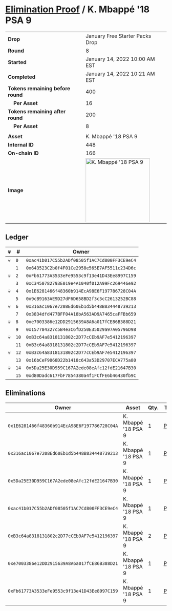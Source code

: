 # [Elimination Proof](./readme.md) / K. Mbappé &#039;18 PSA 9

|||
|---|---|
| **Drop** | January Free Starter Packs Drop |
| **Round** | 8 |
| **Started** | January 14, 2022 10:00 AM EST |
| **Completed** | January 14, 2022 10:21 AM EST |
| **Tokens remaining before round** | 400 |
| **&nbsp;&nbsp;&nbsp;&nbsp;Per Asset** | 16 |
| **Tokens remaining after round** | 200 |
| **&nbsp;&nbsp;&nbsp;&nbsp;Per Asset** | 8 |
| | |
| **Asset** | K. Mbappé &#039;18 PSA 9 |
| **Internal ID** | 448 |
| **On-chain ID** | 166 |
| **Image** | <img src="https://tcdn.blokpax.com/954504e8-1adf-4ca1-b446-a52209de9b91/d8b0799d312eb300bc0b73672c5157846c0d7ffe234d3b7fc1027ce04cc4cca4.png" height="200" alt="K. Mbappé &#039;18 PSA 9" /> |

## Ledger

| 💀 | # | Owner |
| --- | --- | --- |
| 💀 | `0` | `0xac41b017C55b2ADf08505f1AC7Cd800FF3CE9eC4` |
|  | `1` | `0x643523C2b0f4F01Ce2958e565E7AF5511c234D6c` |
| 💀 | `2` | `0xFb61773A3533eFe9553c9f13e41D43Ee8997C159` |
|  | `3` | `0xC3450782793E019e4A1040f012A99Fc269446e92` |
| 💀 | `4` | `0x1E6281466f48360b914EcA98E6F197786728C04A` |
|  | `5` | `0x9cB9163AE9D27dF6D658BD2f3c3cC2613252BC88` |
| 💀 | `6` | `0x316ac1067e7208Ed60Eb1d5b448B834448739213` |
|  | `7` | `0x3834dfd477BFF04A18bA563AD9A7465caFFBb659` |
| 💀 | `8` | `0xe7003386e12DD2915639A8A6a017fCE86B388D21` |
|  | `9` | `0x157784327c5B4e3C6fD250E35029a97A05796D98` |
| 💀 | `10` | `0xB3c64a8318131802c2D77cCEb9AF7e5412196397` |
|  | `11` | `0xB3c64a8318131802c2D77cCEb9AF7e5412196397` |
| 💀 | `12` | `0xB3c64a8318131802c2D77cCEb9AF7e5412196397` |
|  | `13` | `0x16bCeF9068D22b1418c643a53D29707ECA775a80` |
| 💀 | `14` | `0x5Da25E30D959C167A2ede08eAfc12fdE21647B30` |
|  | `15` | `0xd80Dadc617FbF7854380a4f1FCfFE6b46430fb9C` |


## Eliminations

| Owner | Asset | Qty. | Transaction |
| --- | --- | --- | --- |
| `0x1E6281466f48360b914EcA98E6F197786728C04A` | K. Mbappé '18 PSA 9 | 1 | [Polygonscan](https://polygonscan.com/tx/0x946f7f487ea696da16a94f95d75566b770fba29cd2109634eca0471b7648c540) |
| `0x316ac1067e7208Ed60Eb1d5b448B834448739213` | K. Mbappé '18 PSA 9 | 1 | [Polygonscan](https://polygonscan.com/tx/0xa645a5278c9bd0d9941e504e848c5d9e34ef824c3b03c94c563e043df0097ae1) |
| `0x5Da25E30D959C167A2ede08eAfc12fdE21647B30` | K. Mbappé '18 PSA 9 | 1 | [Polygonscan](https://polygonscan.com/tx/0x57976746eca4d226b52b59ec09d9681a6eed8b8cce0f716146191ba10cd126d8) |
| `0xac41b017C55b2ADf08505f1AC7Cd800FF3CE9eC4` | K. Mbappé '18 PSA 9 | 1 | [Polygonscan](https://polygonscan.com/tx/0x8dd0315099dd883343a8fd72bd3f6969b3cc5caa828f0306ece2222788b22d70) |
| `0xB3c64a8318131802c2D77cCEb9AF7e5412196397` | K. Mbappé '18 PSA 9 | 2 | [Polygonscan](https://polygonscan.com/tx/0x37ddc98810d513e3adec1220111e5819e9276278f42876e21572c076feda58c4) |
| `0xe7003386e12DD2915639A8A6a017fCE86B388D21` | K. Mbappé '18 PSA 9 | 1 | [Polygonscan](https://polygonscan.com/tx/0xed32386e9e309fe56a493675ff5642567bc18b8be1a56049bc39697b5b2bca79) |
| `0xFb61773A3533eFe9553c9f13e41D43Ee8997C159` | K. Mbappé '18 PSA 9 | 1 | [Polygonscan](https://polygonscan.com/tx/0xced11824ef2fb817090da065e18975bc8e5a9d901572edda020d1061979cb98f) |
